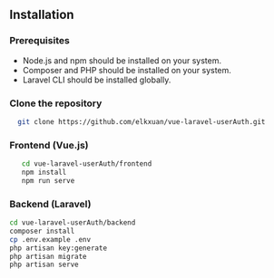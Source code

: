 ## Installation

### Prerequisites
- Node.js and npm should be installed on your system.
- Composer and PHP should be installed on your system.
- Laravel CLI should be installed globally.


### Clone the repository
```sh
  git clone https://github.com/elkxuan/vue-laravel-userAuth.git
```

### Frontend (Vue.js)
```sh
   cd vue-laravel-userAuth/frontend
   npm install
   npm run serve
```

### Backend (Laravel)
```sh
cd vue-laravel-userAuth/backend
composer install
cp .env.example .env
php artisan key:generate
php artisan migrate
php artisan serve
```